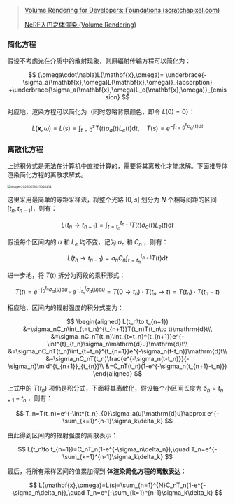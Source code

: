 > [Volume Rendering for Developers: Foundations (scratchapixel.com)](https://www.scratchapixel.com/lessons/3d-basic-rendering/volume-rendering-for-developers/volume-rendering-summary-equations.html)
>
> [NeRF入门之体渲染 (Volume Rendering)](https://zhuanlan.zhihu.com/p/595117334)



### 简化方程

假设不考虑光在介质中的散射现象，则原辐射传输方程可以简化为：

$$
(\omega\cdot\nabla)L(\mathbf{x},\omega)=
\underbrace{-\sigma_a(\mathbf{x},\omega)L(\mathbf{x},\omega)}_{absorption}
+\underbrace{\sigma_a(\mathbf{x},\omega)L_e(\mathbf{x},\omega)}_{emission}
$$

对应地，渲染方程可以简化为（同时忽略背景颜色，即令 $L(0)=0$）：

$$
L(\mathbf{x},\omega)=L(s)=\int^s_{t=0}T(t)\sigma_a(t)L_e(t)\mathrm{d}t,\quad T(s)=e^{-\int^s_{t=0}\sigma_a(t)\mathrm{d}t}
$$

### 离散化方程

上述积分式是无法在计算机中直接计算的，需要将其离散化才能求解。下面推导体渲染简化方程的离散求解式。

<img src="https://cdn.jsdelivr.net/gh/SnowOnVolcano/imagebed/202305130210462.png" alt="image-20230513021048414" style="zoom:50%; display:block; margin:auto;" />

这里采用最简单的等距采样法，将整个光路 $[0,s]$ 划分为 $N$ 个相等间距的区间 $[t_n,t_{n-1}]$，则有：

$$
L(t_n\to t_{n-1})=\int_{t=t_n}^{t_{n+1}}T(t)\sigma_a(t)L_e(t)\mathrm{d}t
$$

假设每个区间内的 $\sigma$ 和 $L_e$ 均不变，记为 $\sigma_n$ 和 $C_n$ ，则有：

$$
L(t_n\to t_{n-1})=\sigma_nC_n\int_{t=t_n}^{t_{n+1}}T(t)\mathrm{d}t
$$

进一步地，将 $T(t)$ 拆分为两段的乘积形式：

$$
T(t)=e^{-\int^{t_n}_{0}\sigma_a(u)\mathrm{d}u}\cdot e^{-\int^t_{t_n}\sigma_a(u)\mathrm{d}u}=T(0\to t_n)\cdot T(t_n\to t)=T(t_n)\cdot T(t_n-t)
$$

相应地，区间内的辐射强度的积分式变为：

$$
\begin{aligned}
L(t_n\to t_{n+1})
&=\sigma_nC_n\int_{t=t_n}^{t_{n+1}}T(t_n)T(t_n\to t)\mathrm{d}t\\
&=\sigma_nC_nT(t_n)\int_{t=t_n}^{t_{n+1}}e^{-\int^{t}_{t_n}\sigma_n\mathrm{d}u}\mathrm{d}t\\
&=\sigma_nC_nT(t_n)\int_{t=t_n}^{t_{n+1}}e^{-\sigma_n(t-t_n)}\mathrm{d}t\\
&=\sigma_nC_nT(t_n)\frac{e^{-\sigma_n(t-t_n)}}{-\sigma_n}\mid^{t_{n+1}}_{t_{n}}\\
&=C_nT(t_n)(1-e^{-\sigma_n(t_{n+1}-t_n)})
\end{aligned}
$$

上式中的 $T(t_n)$ 项仍是积分式，下面将其离散化，假设每个小区间长度为 $\delta_n=t_{n+1}-t_{n}$ ，则有：

$$
T_n=T(t_n)=e^{-\int^{t_n}_{0}\sigma_a(u)\mathrm{d}u}\approx e^{-\sum_{k=1}^{n-1}\sigma_k\delta_k}
$$

由此得到区间内的辐射强度的离散表示：

$$
L(t_n\to t_{n+1})=C_nT_n(1-e^{-\sigma_n\delta_n}),\quad T_n=e^{-\sum_{k=1}^{n-1}\sigma_k\delta_k}
$$

最后，将所有采样区间的值累加得到 **体渲染简化方程的离散表达**：

$$
L(\mathbf{x},\omega)=L(s)=\sum_{n=1}^{N}C_nT_n(1-e^{-\sigma_n\delta_n}),\quad T_n=e^{-\sum_{k=1}^{n-1}\sigma_k\delta_k}
$$
